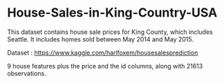 # House-Sales-in-King-Country-USA
This dataset contains house sale prices for King County, which includes Seattle. It includes homes sold between May 2014 and May 2015.  

Dataset : https://www.kaggle.com/harlfoxem/housesalesprediction

9 house features plus the price and the id columns, along with 21613 observations.

